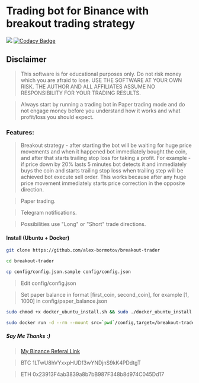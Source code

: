 # Trading bot for Binance with breakout trading strategy

![](https://github.com/alex-bormotov/breakout-trader/workflows/Breakout-Trader-CI-CD/badge.svg) [![Codacy Badge](https://api.codacy.com/project/badge/Grade/fba75048f4064497a458704194a6e927)](https://www.codacy.com/manual/alex-bormotov/breakout-trader?utm_source=github.com&amp;utm_medium=referral&amp;utm_content=alex-bormotov/breakout-trader&amp;utm_campaign=Badge_Grade)

## Disclaimer

> This software is for educational purposes only. Do not risk money which you are afraid to lose. USE THE SOFTWARE AT YOUR OWN RISK. THE AUTHOR AND ALL AFFILIATES ASSUME NO RESPONSIBILITY FOR YOUR TRADING RESULTS.

> Always start by running a trading bot in Paper trading mode and do not engage money before you understand how it works and what profit/loss you should expect.

### Features:

> Breakout strategy - after starting the bot will be waiting for huge price movements and when it happened bot immediately bought the coin, and after that starts trailing stop loss for taking a profit. For example - if price down by 20% lasts 5 minutes bot detects it and immediately buys the coin and starts trailing stop loss when trailing step will be achieved bot execute sell order. This works because after any huge price movement immediately starts price correction in the opposite direction.

> Paper trading.

> Telegram notifications.

> Possibilities use "Long" or "Short" trade directions.

#### Install (Ubuntu + Docker)

```bash
git clone https://github.com/alex-bormotov/breakout-trader
```

```bash
cd breakout-trader
```

```bash
cp config/config.json.sample config/config.json
```

> Edit config/config.json

> Set paper balance in format [first_coin, second_coin], for example [1, 1000] in config/paper_balance.json

```bash
sudo chmod +x docker_ubuntu_install.sh && sudo ./docker_ubuntu_install.sh
```

```bash
sudo docker run -d --rm --mount src=`pwd`/config,target=/breakout-trader/config,type=bind skilfulll1/breakout-trader:latest
```

##### Say Me Thanks :)

> [My Binance Referal Link](https://www.binance.com/en/register?ref=35560900)

> BTC 1LTwU8hVYxxpHUDf3wYNDjnS9kK4PDdtgT

> ETH 0x23913F4ab3839a8b7bB987F348b8d974C045Dd17
